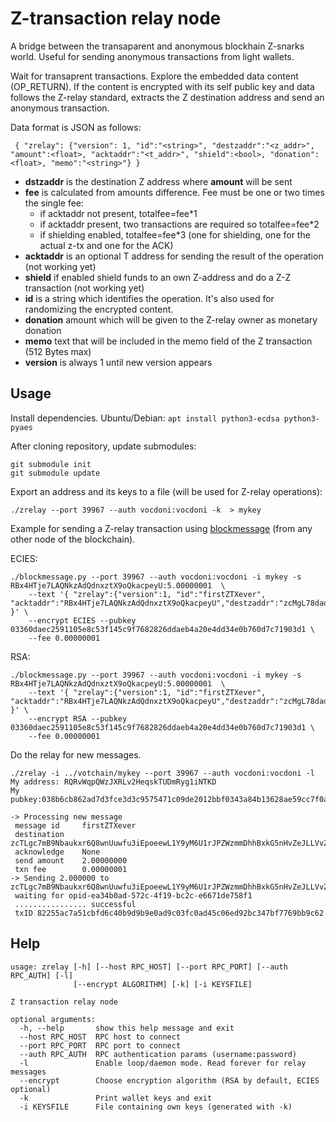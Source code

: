 # Z-transaction relay node

A bridge between the transaparent and anonymous blockhain Z-snarks world. Useful for sending anonymous transactions from light wallets.

Wait for transaprent transactions. Explore the embedded data content (OP\_RETURN).
If the content is encrypted with its self public key and data follows the Z-relay standard, extracts the Z destination address and send an anonymous transaction.

Data format is JSON as follows:

```
 { "zrelay": {"version": 1, "id":"<string>", "destzaddr":"<z_addr>", "amount":<float>, "acktaddr":"<t_addr>", "shield":<bool>, "donation":<float>, "memo":"<string>"} }
```

+ **dstzaddr** is the destination Z address where **amount** will be sent
+ **fee** is calculated from amounts difference. Fee must be one or two times the single fee:
  + if acktaddr not present, totalfee=fee\*1
  + if acktaddr present, two transactions are required so totalfee=fee\*2
  + if shielding enabled, totalfee=fee\*3 (one for shielding, one for the actual z-tx and one for the ACK)
+ **acktaddr** is an optional T address for sending the result of the operation (not working yet)
+ **shield** if enabled shield funds to an own Z-address and do a Z-Z transaction (not working yet)
+ **id** is a string which identifies the operation. It's also used for randomizing the encrypted content.
+ **donation** amount which will be given to the Z-relay owner as monetary donation
+ **memo** text that will be included in the memo field of the Z transaction (512 Bytes max)
+ **version** is always 1 until new version appears

## Usage

Install dependencies. Ubuntu/Debian: `apt install python3-ecdsa python3-pyaes`

After cloning repository, update submodules:

```
git submodule init
git submodule update
```

Export an address and its keys to a file (will be used for Z-relay operations):

`./zrelay --port 39967 --auth vocdoni:vocdoni -k  > mykey`

Example for sending a Z-relay transaction using [blockmessage](https://github.com/vocdoni/blockmessage/) (from any other node of the blockchain).

ECIES:
```
./blockmessage.py --port 39967 --auth vocdoni:vocdoni -i mykey -s RBx4HTje7LAQNkzAdQdnxztX9oQkacpeyU:5.00000001  \
	--text '{ "zrelay":{"version":1, "id":"firstZTXever", "acktaddr":"RBx4HTje7LAQNkzAdQdnxztX9oQkacpeyU","destzaddr":"zcMgL78dad7iExP5YeYk4oeNhtzJ1Kvh9SqfzVC6vStEJhgPEadg6pTU1EWnhnR9NwF9EQ7RrbQnLuoWKSNcCfZu2kFufyA","amount":5} }' \
	--encrypt ECIES --pubkey 03360daec2591105e8c53f145c9f7682826ddaeb4a20e4dd34e0b760d7c71903d1 \
	--fee 0.00000001
```


RSA:
```
./blockmessage.py --port 39967 --auth vocdoni:vocdoni -i mykey -s RBx4HTje7LAQNkzAdQdnxztX9oQkacpeyU:5.00000001  \
	--text '{ "zrelay":{"version":1, "id":"firstZTXever", "acktaddr":"RBx4HTje7LAQNkzAdQdnxztX9oQkacpeyU","destzaddr":"zcMgL78dad7iExP5YeYk4oeNhtzJ1Kvh9SqfzVC6vStEJhgPEadg6pTU1EWnhnR9NwF9EQ7RrbQnLuoWKSNcCfZu2kFufyA","amount":5} }' \
	--encrypt RSA --pubkey 03360daec2591105e8c53f145c9f7682826ddaeb4a20e4dd34e0b760d7c71903d1 \
	--fee 0.00000001
```

Do the relay for new messages.

```
./zrelay -i ../votchain/mykey --port 39967 --auth vocdoni:vocdoni -l
My address: RQRvWqpQWzJXRLv2HeqskTUDmRyg1iNTKD
My pubkey:038b6cb862ad7d3fce3d3c9575471c09de2012bbf0343a84b13628ae59cc7f0a12

-> Processing new message
 message id     firstZTXever
 destination    zcTLgc7mB9Nbaukxr6Q8wnUuwfu3iEpoeewL1Y9yM6U1rJPZWzmmDhhBxkG5nHvZeJLLVvZL68h2UFDxjc6FxqE3qmjDvNx
 acknowledge    None
 send amount    2.00000000
 txn fee        0.00000001
-> Sending 2.000000 to zcTLgc7mB9Nbaukxr6Q8wnUuwfu3iEpoeewL1Y9yM6U1rJPZWzmmDhhBxkG5nHvZeJLLVvZL68h2UFDxjc6FxqE3qmjDvNx
 waiting for opid-ea34b0ad-572c-4f19-bc2c-e6671de758f1
 ................ successful
 txID 82255ac7a51cbfd6c40b9d9b9e0ad9c03fc0ad45c06ed92bc347bf7769bb9c62

```

## Help

```
usage: zrelay [-h] [--host RPC_HOST] [--port RPC_PORT] [--auth RPC_AUTH] [-l]
              [--encrypt ALGORITHM] [-k] [-i KEYSFILE]

Z transaction relay node

optional arguments:
  -h, --help       show this help message and exit
  --host RPC_HOST  RPC host to connect
  --port RPC_PORT  RPC port to connect
  --auth RPC_AUTH  RPC authentication params (username:password)
  -l               Enable loop/daemon mode. Read forever for relay messages
  --encrypt        Choose encryption algorithm (RSA by default, ECIES optional)
  -k               Print wallet keys and exit
  -i KEYSFILE      File containing own keys (generated with -k)
```
